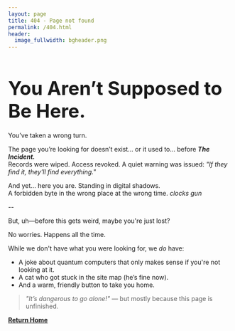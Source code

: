 ```yaml
---
layout: page
title: 404 - Page not found
permalink: /404.html
header:
  image_fullwidth: bgheader.png
---
```


<h4 style="font-size: 3em; margin-bottom: 0.5em;">You Aren’t Supposed to Be Here.</h4>


You’ve taken a wrong turn.

The page you’re looking for doesn’t exist… or it used to… before **_The Incident._**  
Records were wiped. Access revoked. A quiet warning was issued: _"If they find it, they’ll find everything."_

And yet… here you are. Standing in digital shadows.  
A forbidden byte in the wrong place at the wrong time. *clocks gun*

--

But, uh—before this gets weird, maybe you're just lost?

No worries. Happens all the time.

While we don't have what you were looking for, we *do* have:

- A joke about quantum computers that only makes sense if you're not looking at it.  
- A cat who got stuck in the site map (he’s fine now).  
- And a warm, friendly button to take you home.

> _"It’s dangerous to go alone!"_ — but mostly because this page is unfinished.


 [**Return Home**](/)


